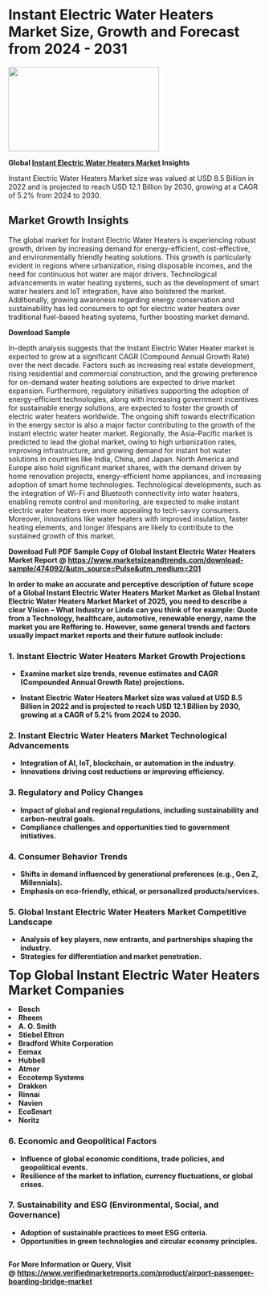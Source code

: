<H1>Instant Electric Water Heaters Market Size, Growth and Forecast from 2024 - 2031</H1><img class="aligncenter size-medium wp-image-584254" src="https://thirdeyenews.in/wp-content/uploads/2024/09/Global-Market-Research-300x168.jpeg" alt="" width="300" height="168" /><p><strong>Global&nbsp;<a href="https://www.marketsizeandtrends.com/download-sample/474092/&amp;utm_source=Pulse&amp;utm_medium=201">Instant Electric Water Heaters Market</a> Insights</strong></p><p>Instant Electric Water Heaters Market size was valued at USD 8.5 Billion in 2022 and is projected to reach USD 12.1 Billion by 2030, growing at a CAGR of 5.2% from 2024 to 2030.</p><p><h2>Market Growth Insights</h2> <p>The global market for Instant Electric Water Heaters is experiencing robust growth, driven by increasing demand for energy-efficient, cost-effective, and environmentally friendly heating solutions. This growth is particularly evident in regions where urbanization, rising disposable incomes, and the need for continuous hot water are major drivers. Technological advancements in water heating systems, such as the development of smart water heaters and IoT integration, have also bolstered the market. Additionally, growing awareness regarding energy conservation and sustainability has led consumers to opt for electric water heaters over traditional fuel-based heating systems, further boosting market demand.</p> <p><strong>Download Sample</strong></p> <p>In-depth analysis suggests that the Instant Electric Water Heater market is expected to grow at a significant CAGR (Compound Annual Growth Rate) over the next decade. Factors such as increasing real estate development, rising residential and commercial construction, and the growing preference for on-demand water heating solutions are expected to drive market expansion. Furthermore, regulatory initiatives supporting the adoption of energy-efficient technologies, along with increasing government incentives for sustainable energy solutions, are expected to foster the growth of electric water heaters worldwide. The ongoing shift towards electrification in the energy sector is also a major factor contributing to the growth of the instant electric water heater market. Regionally, the Asia-Pacific market is predicted to lead the global market, owing to high urbanization rates, improving infrastructure, and growing demand for instant hot water solutions in countries like India, China, and Japan. North America and Europe also hold significant market shares, with the demand driven by home renovation projects, energy-efficient home appliances, and increasing adoption of smart home technologies. Technological developments, such as the integration of Wi-Fi and Bluetooth connectivity into water heaters, enabling remote control and monitoring, are expected to make instant electric water heaters even more appealing to tech-savvy consumers. Moreover, innovations like water heaters with improved insulation, faster heating elements, and longer lifespans are likely to contribute to the sustained growth of this market.</p> <p><strong></p><p><span class=""><strong>Download Full PDF Sample Copy of Global Instant Electric Water Heaters Market Report</strong> @ <a href="https://www.marketsizeandtrends.com/download-sample/474092/&amp;utm_source=Pulse&amp;utm_medium=201" target="_blank">https://www.marketsizeandtrends.com/download-sample/474092/&amp;utm_source=Pulse&amp;utm_medium=201</a></span></p><p>In order to make an accurate and perceptive description of future scope of a Global&nbsp;Instant Electric Water Heaters Market Market as Global&nbsp;Instant Electric Water Heaters Market Market of 2025, you need to describe a clear Vision &ndash; What Industry or Linda can you think of for example: Quote from a Technology, healthcare, automotive, renewable energy, name the market you are Reffering to. However, some general trends and factors usually impact market reports and their future outlook include:</p><h3>1.&nbsp;<strong>Instant Electric Water Heaters Market Growth Projections</strong></h3><ul><li>Examine market size trends, revenue estimates and CAGR (Compounded Annual Growth Rate) projections.</li><li><p>Instant Electric Water Heaters Market size was valued at USD 8.5 Billion in 2022 and is projected to reach USD 12.1 Billion by 2030, growing at a CAGR of 5.2% from 2024 to 2030.</p></li></ul><h3>2.&nbsp;<strong>Instant Electric Water Heaters Market Technological Advancements</strong></h3><ul><li>Integration of AI, IoT, blockchain, or automation in the industry.</li><li>Innovations driving cost reductions or improving efficiency.</li></ul><h3>3.&nbsp;<strong>Regulatory and Policy Changes</strong></h3><ul><li>Impact of global and regional regulations, including sustainability and carbon-neutral goals.</li><li>Compliance challenges and opportunities tied to government initiatives.</li></ul><h3>4.&nbsp;<strong>Consumer Behavior Trends</strong></h3><ul><li>Shifts in demand influenced by generational preferences (e.g., Gen Z, Millennials).</li><li>Emphasis on eco-friendly, ethical, or personalized products/services.</li></ul><h3>5.&nbsp;<strong>Global Instant Electric Water Heaters Market Competitive Landscape</strong></h3><ul><li>Analysis of key players, new entrants, and partnerships shaping the industry.</li><li>Strategies for differentiation and market penetration.</li></ul><p data-pm-slice="1 1 []"><span style="color: inherit; font-family: inherit; font-size: 25px;">Top Global Instant Electric Water Heaters Market Companies</span></p><div class="" data-test-id=""><p><li>Bosch</li><li> Rheem</li><li> A. O. Smith</li><li> Stiebel Eltron</li><li> Bradford White Corporation</li><li> Eemax</li><li> Hubbell</li><li> Atmor</li><li> Eccotemp Systems</li><li> Drakken</li><li> Rinnai</li><li> Navien</li><li> EcoSmart</li><li> Noritz</li></p></div><h3>6.&nbsp;<strong>Economic and Geopolitical Factors</strong></h3><ul><li>Influence of global economic conditions, trade policies, and geopolitical events.</li><li>Resilience of the market to inflation, currency fluctuations, or global crises.</li></ul><h3>7.&nbsp;<strong>Sustainability and ESG (Environmental, Social, and Governance)</strong></h3><ul><li>Adoption of sustainable practices to meet ESG criteria.</li><li>Opportunities in green technologies and circular economy principles.</li></ul><h2><strong style="font-size: 14px;">For More Information or Query, Visit @&nbsp;</strong><a style="background-color: #ffffff; font-size: 14px;" href="https://www.marketsizeandtrends.com/report/instant-electric-water-heaters-market/" target="_blank">https://www.verifiedmarketreports.com/product/airport-passenger-boarding-bridge-market</a></h2>
